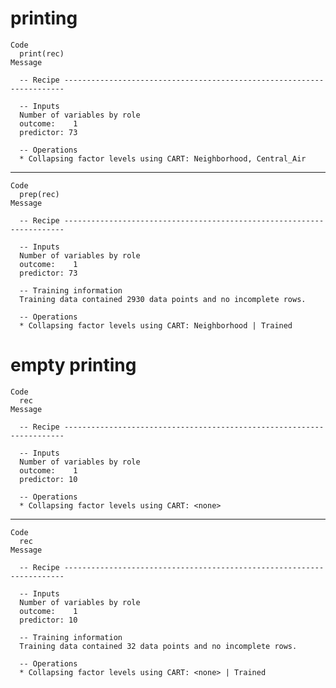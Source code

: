 # printing

    Code
      print(rec)
    Message
      
      -- Recipe ----------------------------------------------------------------------
      
      -- Inputs 
      Number of variables by role
      outcome:    1
      predictor: 73
      
      -- Operations 
      * Collapsing factor levels using CART: Neighborhood, Central_Air

---

    Code
      prep(rec)
    Message
      
      -- Recipe ----------------------------------------------------------------------
      
      -- Inputs 
      Number of variables by role
      outcome:    1
      predictor: 73
      
      -- Training information 
      Training data contained 2930 data points and no incomplete rows.
      
      -- Operations 
      * Collapsing factor levels using CART: Neighborhood | Trained

# empty printing

    Code
      rec
    Message
      
      -- Recipe ----------------------------------------------------------------------
      
      -- Inputs 
      Number of variables by role
      outcome:    1
      predictor: 10
      
      -- Operations 
      * Collapsing factor levels using CART: <none>

---

    Code
      rec
    Message
      
      -- Recipe ----------------------------------------------------------------------
      
      -- Inputs 
      Number of variables by role
      outcome:    1
      predictor: 10
      
      -- Training information 
      Training data contained 32 data points and no incomplete rows.
      
      -- Operations 
      * Collapsing factor levels using CART: <none> | Trained

